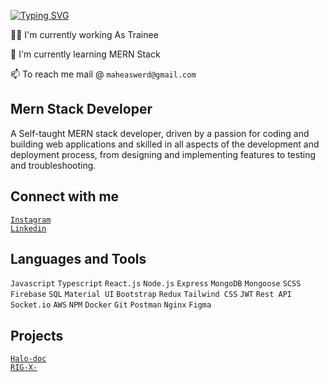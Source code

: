 
[![Typing SVG](https://readme-typing-svg.demolab.com?font=Fira+Code&weight=600&size=28&duration=4000&pause=300&color=00E19BED&width=435&lines=Maheswar+Dileep+;Mern+Stack+Developer;Geeky)](https://github.com/maheswar-dileep)

👩‍💻 I'm currently working As Trainee

🧠 I'm currently learning MERN Stack

📫 To reach me mail @ `maheaswerd@gmail.com`

## Mern Stack Developer

A Self-taught MERN stack developer, driven by a passion for coding and building web applications and skilled in all aspects of the development and deployment process, from designing and implementing features to testing and troubleshooting.

## Connect with me

[`Instagram`](https://www.instagram.com/maheswar_dileep/)
<br>
[`Linkedin`](https://www.linkedin.com/in/maheswar-dileep-9b3247234/)

## Languages and Tools

`Javascript` `Typescript` `React.js` `Node.js` `Express` `MongoDB` `Mongoose` `SCSS` `Firebase` `SQL` `Material UI` `Bootstrap` `Redux` `Tailwind CSS` `JWT` `Rest API` `Socket.io` `AWS` `NPM` `Docker` `Git` `Postman` `Nginx` `Figma`

## Projects

[`Halo-doc`](https://halo-doc.rigx.ml)
<br>
[`RIG-X-`](https://github.com/maheswar-dileep/RIG-X-)
